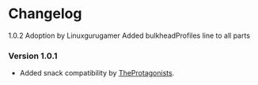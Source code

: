 # Changelog

1.0.2
	Adoption by Linuxgurugamer
	Added bulkheadProfiles line to all parts

### Version 1.0.1
- Added snack compatibility by [TheProtagonists](https://forum.kerbalspaceprogram.com/index.php?/profile/180710-theprotagonists/).